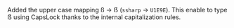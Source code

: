 Added the upper case mapping ß → ẞ (`ssharp` → `U1E9E`). This enable to type
ẞ using CapsLock thanks to the internal capitalization rules.
